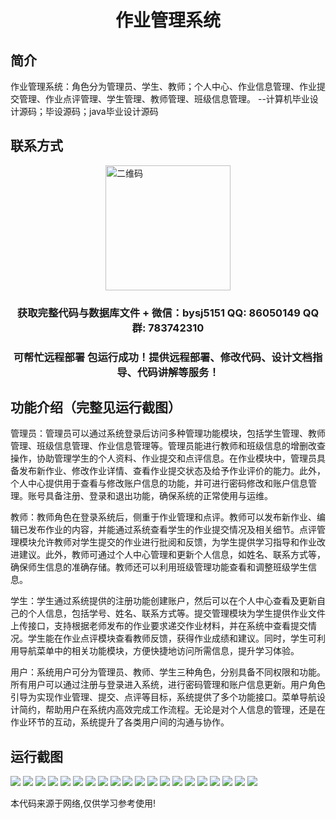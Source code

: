 <p><h1 align="center">作业管理系统</h1></p>

## 简介
作业管理系统：角色分为管理员、学生、教师；个人中心、作业信息管理、作业提交管理、作业点评管理、学生管理、教师管理、班级信息管理。    --计算机毕业设计源码；毕设源码；java毕业设计源码


## 联系方式
<img src="https://bs-1329754181.cos.ap-shanghai.myqcloud.com/wx.jpg" alt="二维码" style="display: block; margin: 0 auto;" width="200px">
<p><h3 align="center">获取完整代码与数据库文件 + 微信：bysj5151 QQ: 86050149 QQ群: 783742310</h3></p>
<p><h3 align="center">可帮忙远程部署 包运行成功！提供远程部署、修改代码、设计文档指导、代码讲解等服务！</h3></p>

## 功能介绍（完整见运行截图）
管理员：管理员可以通过系统登录后访问多种管理功能模块，包括学生管理、教师管理、班级信息管理、作业信息管理等。管理员能进行教师和班级信息的增删改查操作，协助管理学生的个人资料、作业提交和点评信息。在作业模块中，管理员具备发布新作业、修改作业详情、查看作业提交状态及给予作业评价的能力。此外，个人中心提供用于查看与修改账户信息的功能，并可进行密码修改和账户信息管理。账号具备注册、登录和退出功能，确保系统的正常使用与运维。

教师：教师角色在登录系统后，侧重于作业管理和点评。教师可以发布新作业、编辑已发布作业的内容，并能通过系统查看学生的作业提交情况及相关细节。点评管理模块允许教师对学生提交的作业进行批阅和反馈，为学生提供学习指导和作业改进建议。此外，教师可通过个人中心管理和更新个人信息，如姓名、联系方式等，确保师生信息的准确存储。教师还可以利用班级管理功能查看和调整班级学生信息。

学生：学生通过系统提供的注册功能创建账户，然后可以在个人中心查看及更新自己的个人信息，包括学号、姓名、联系方式等。提交管理模块为学生提供作业文件上传接口，支持根据老师发布的作业要求递交作业材料，并在系统中查看提交情况。学生能在作业点评模块查看教师反馈，获得作业成绩和建议。同时，学生可利用导航菜单中的相关功能模块，方便快捷地访问所需信息，提升学习体验。

用户：系统用户可分为管理员、教师、学生三种角色，分别具备不同权限和功能。所有用户可以通过注册与登录进入系统，进行密码管理和账户信息更新。用户角色引导为实现作业管理、提交、点评等目标，系统提供了多个功能接口。菜单导航设计简约，帮助用户在系统内高效完成工作流程。无论是对个人信息的管理，还是在作业环节的互动，系统提升了各类用户间的沟通与协作。


## 运行截图
![](https://bs-1329754181.cos.ap-shanghai.myqcloud.com/spring/JobManagementSystem/img/001.jpg)
![](https://bs-1329754181.cos.ap-shanghai.myqcloud.com/spring/JobManagementSystem/img/002.jpg)
![](https://bs-1329754181.cos.ap-shanghai.myqcloud.com/spring/JobManagementSystem/img/003.jpg)
![](https://bs-1329754181.cos.ap-shanghai.myqcloud.com/spring/JobManagementSystem/img/004.jpg)
![](https://bs-1329754181.cos.ap-shanghai.myqcloud.com/spring/JobManagementSystem/img/005.jpg)
![](https://bs-1329754181.cos.ap-shanghai.myqcloud.com/spring/JobManagementSystem/img/006.jpg)
![](https://bs-1329754181.cos.ap-shanghai.myqcloud.com/spring/JobManagementSystem/img/007.jpg)
![](https://bs-1329754181.cos.ap-shanghai.myqcloud.com/spring/JobManagementSystem/img/008.jpg)
![](https://bs-1329754181.cos.ap-shanghai.myqcloud.com/spring/JobManagementSystem/img/009.jpg)
![](https://bs-1329754181.cos.ap-shanghai.myqcloud.com/spring/JobManagementSystem/img/010.jpg)
![](https://bs-1329754181.cos.ap-shanghai.myqcloud.com/spring/JobManagementSystem/img/011.jpg)
![](https://bs-1329754181.cos.ap-shanghai.myqcloud.com/spring/JobManagementSystem/img/012.jpg)
![](https://bs-1329754181.cos.ap-shanghai.myqcloud.com/spring/JobManagementSystem/img/013.jpg)
![](https://bs-1329754181.cos.ap-shanghai.myqcloud.com/spring/JobManagementSystem/img/014.jpg)
![](https://bs-1329754181.cos.ap-shanghai.myqcloud.com/spring/JobManagementSystem/img/015.jpg)
![](https://bs-1329754181.cos.ap-shanghai.myqcloud.com/spring/JobManagementSystem/img/016.jpg)
![](https://bs-1329754181.cos.ap-shanghai.myqcloud.com/spring/JobManagementSystem/img/017.jpg)
![](https://bs-1329754181.cos.ap-shanghai.myqcloud.com/spring/JobManagementSystem/img/018.jpg)
![](https://bs-1329754181.cos.ap-shanghai.myqcloud.com/spring/JobManagementSystem/img/019.jpg)
![](https://bs-1329754181.cos.ap-shanghai.myqcloud.com/spring/JobManagementSystem/img/020.jpg)

<p>本代码来源于网络,仅供学习参考使用!</p>
